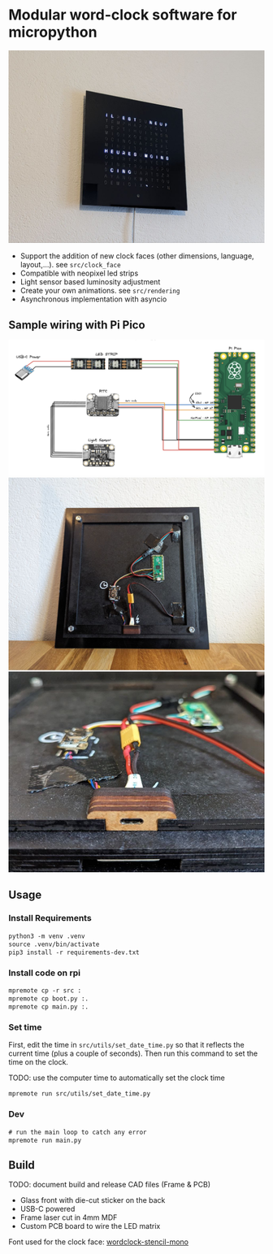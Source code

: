 # Modular word-clock software for micropython

![Word clock](doc/img/clock-face-fr.jpeg)

* Support the addition of new clock faces (other dimensions, language, layout,...). see `src/clock_face`
* Compatible with neopixel led strips
* Light sensor based luminosity adjustment
* Create your own animations. see `src/rendering`
* Asynchronous implementation with asyncio

## Sample wiring with Pi Pico

![Word clock sample schematic with raspberry pi pico](doc/img/schematics-pi-pico.png)
![Word clock wiring with raspberry pi pico](doc/img/back.jpeg)
![Word clock usb socket](doc/img/back-close-up.jpeg)

## Usage

### Install Requirements

```
python3 -m venv .venv
source .venv/bin/activate
pip3 install -r requirements-dev.txt
```

### Install code on rpi

```
mpremote cp -r src :
mpremote cp boot.py :.
mpremote cp main.py :.
```

### Set time

First, edit the time in `src/utils/set_date_time.py` so that it reflects the current time (plus a couple of seconds). Then run this command to set the time on the clock.

TODO: use the computer time to automatically set the clock time

```
mpremote run src/utils/set_date_time.py
```

### Dev

```
# run the main loop to catch any error
mpremote run main.py 
```

## Build

TODO: document build and release CAD files (Frame & PCB)

* Glass front with die-cut sticker on the back
* USB-C powered
* Frame laser cut in 4mm MDF
* Custom PCB board to wire the LED matrix

Font used for the clock face: [wordclock-stencil-mono](https://github.com/mrudelle/wordclock-stencil-mono)
